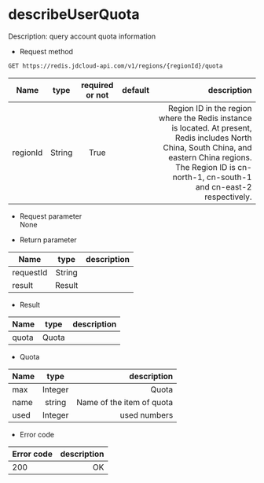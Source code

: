 # describeUserQuota

Description: query account quota information

- Request method
```xml
GET https://redis.jdcloud-api.com/v1/regions/{regionId}/quota
```
Name|type|required or not|default|description
---|:--:|:--:|:--:|---:
regionId|String|True||Region ID in the region where the Redis instance is located. At present, Redis includes North China, South China, and eastern China regions. The Region ID is cn-north-1, cn-south-1 and cn-east-2 respectively.

- Request parameter<br>
None


- Return parameter

Name|type|description
---|:--:|---:
requestId|String|
result|Result

- Result

Name|type|description
---|:--:|---:
quota|Quota|

- Quota

Name|type|description
---|:--:|---:
max|Integer|Quota
name|string|Name of the item of quota
used|Integer|used numbers

- Error code

Error code|description
---|---:
200|OK
